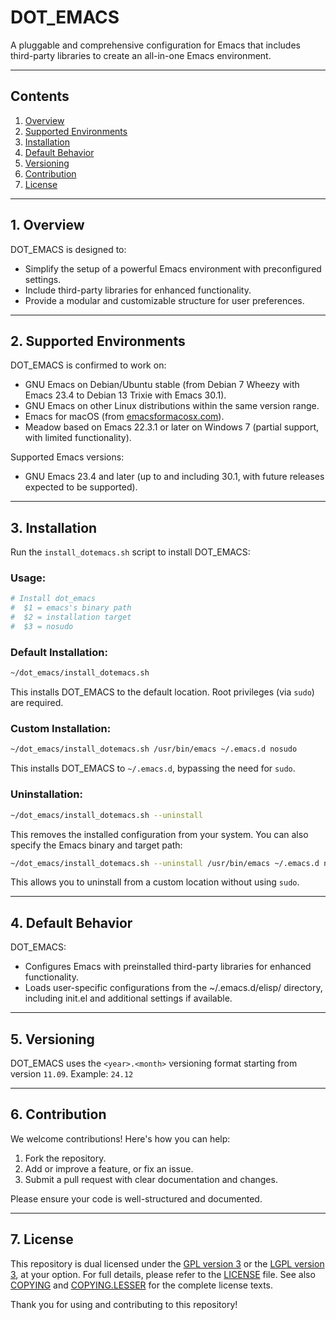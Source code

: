# DOT_EMACS

A pluggable and comprehensive configuration for Emacs that includes third-party libraries to create an all-in-one Emacs environment.

---

## Contents

1. [Overview](#1-overview)
2. [Supported Environments](#2-supported-environments)
3. [Installation](#3-installation)
4. [Default Behavior](#4-default-behavior)
5. [Versioning](#5-versioning)
6. [Contribution](#6-contribution)
7. [License](#7-license)

---

## 1. Overview

DOT_EMACS is designed to:

- Simplify the setup of a powerful Emacs environment with preconfigured settings.
- Include third-party libraries for enhanced functionality.
- Provide a modular and customizable structure for user preferences.

---

## 2. Supported Environments

DOT_EMACS is confirmed to work on:

- GNU Emacs on Debian/Ubuntu stable (from Debian 7 Wheezy with Emacs 23.4 to Debian 13 Trixie with Emacs 30.1).
- GNU Emacs on other Linux distributions within the same version range.
- Emacs for macOS (from [emacsformacosx.com](http://emacsformacosx.com/)).
- Meadow based on Emacs 22.3.1 or later on Windows 7 (partial support, with limited functionality).

Supported Emacs versions:
- GNU Emacs 23.4 and later (up to and including 30.1, with future releases expected to be supported).

---

## 3. Installation

Run the `install_dotemacs.sh` script to install DOT_EMACS:

### Usage:

```bash
# Install dot_emacs
#  $1 = emacs's binary path
#  $2 = installation target
#  $3 = nosudo
```

### Default Installation:

```bash
~/dot_emacs/install_dotemacs.sh
```

This installs DOT_EMACS to the default location. Root privileges (via `sudo`) are required.

### Custom Installation:

```bash
~/dot_emacs/install_dotemacs.sh /usr/bin/emacs ~/.emacs.d nosudo
```

This installs DOT_EMACS to `~/.emacs.d`, bypassing the need for `sudo`.

### Uninstallation:

```bash
~/dot_emacs/install_dotemacs.sh --uninstall
```

This removes the installed configuration from your system. You can also specify the Emacs binary and target path:

```bash
~/dot_emacs/install_dotemacs.sh --uninstall /usr/bin/emacs ~/.emacs.d nosudo
```

This allows you to uninstall from a custom location without using `sudo`.

---

## 4. Default Behavior

DOT_EMACS:

- Configures Emacs with preinstalled third-party libraries for enhanced functionality.
- Loads user-specific configurations from the ~/.emacs.d/elisp/ directory, including init.el and additional settings if available.

---

## 5. Versioning

DOT_EMACS uses the `<year>.<month>` versioning format starting from version `11.09`.
Example: `24.12`

---

## 6. Contribution

We welcome contributions! Here's how you can help:
1. Fork the repository.
2. Add or improve a feature, or fix an issue.
3. Submit a pull request with clear documentation and changes.

Please ensure your code is well-structured and documented.

---

## 7. License

This repository is dual licensed under the [GPL version 3](https://www.gnu.org/licenses/gpl-3.0.html) or the [LGPL version 3](https://www.gnu.org/licenses/lgpl-3.0.html), at your option.
For full details, please refer to the [LICENSE](doc/LICENSE) file.  See also [COPYING](doc/COPYING) and [COPYING.LESSER](doc/COPYING.LESSER) for the complete license texts.

Thank you for using and contributing to this repository!
